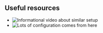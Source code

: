 ## Useful resources
* ![Informational video about similar setup](https://www.youtube.com/watch?v=6SfXXtb-nHM)
* ![Lots of configuration comes from here](https://github.com/LukeSmithxyz/emailwiz)

